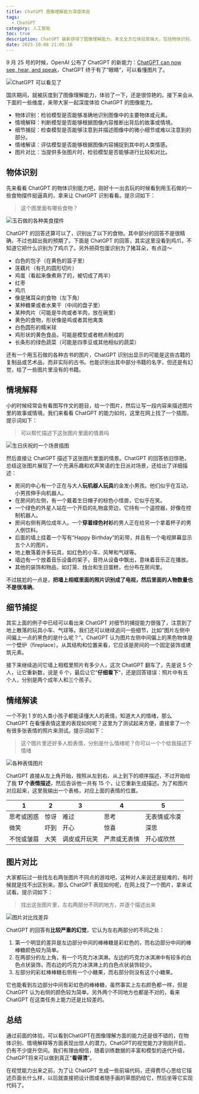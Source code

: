 ```yaml
---
title: ChatGPT 图像理解能力深度体验
tags:
  - ChatGPT
category: 人工智能
toc: true
description: ChatGPT 最新获得了图像理解能力，本文全方位体验其强大，包括物体识别、情境解释、细节捕捉等方面都较出色，但也存在明显缺陷。ChatGPT可解析生日派对图片情境，识别玉石美食，但也误判物体。总的来说，虽然有不少需要提高的地方，但整体也已经超预期了。
date: 2023-10-08 21:05:16
---
```


9 月 25 号的时候，OpenAI 公布了 ChatGPT 的新能力：[ChatGPT can now see, hear, and speak](https://openai.com/blog/chatgpt-can-now-see-hear-and-speak)，ChatGPT 终于有了“眼睛”，可以看懂图片了。

![ChatGPT 可以看见了](https://slefboot-1251736664.file.myqcloud.com/20231007_chatgpt_see_index.webp)

<!-- more -->

国庆期间，就被灰度到了图像理解能力，体验了一下，还是很惊艳的。接下来会从下面的一些维度，来带大家一起深度体验 ChatGPT 的图像能力。

- 物体识别：检验模型是否能够准确地识别图像中的主要物体或元素。
- 情境解释：判断模型是否能够根据图像内容推断出背后的故事或情境。
- 细节捕捉：检查模型是否能够注意到并描述图像中的微小细节或难以注意到的部分。
- 情绪解读：评估模型是否能够根据图像内容捕捉到其中的人类情感。
- 图片对比：当提供多张图片时，检验模型是否能够进行比较和对比。

## 物体识别

先来看看 ChatGPT 的物体识别能力吧，刚好十一出去玩的时候看到用玉石做的一些食物摆件挺逼真的，拿来让 ChatGPT 识别看看。提示词如下：

> 这个图里面有哪些食物？

![玉石做的各种美食摆件](https://slefboot-1251736664.file.myqcloud.com/20231008_chatgpt_see_food.png)

ChatGPT 的回答还算可以了，识别出了以下的食物。其中部分的回答不是很精确，不过也超出我的预期了。下面是 ChatGPT 的回答，其实这里没看到鸡爪，不知道它把什么识别为了鸡爪了。另外把荷包蛋识别为了猪耳朵，有点逗～

- 白色的包子（在黄色的篮子里）
- 莲藕片（有孔的圆形切片）
- 鸡蛋（看起来像煮熟了的，被切成了两半）
- 红枣
- 鸡爪
- 像是猪耳朵的食物（左下角）
- 某种糖果或者水果干（中间的盘子里）
- 某种肉片（可能是牛肉或者羊肉，放在碗里）
- 黄色的食物，形状像是鸡或者其他禽类
- 白色圆形的糯米球
- 鸡形状的黄色食品，可能是模型或者糕点制成的
- 长条形的绿色蔬菜（可能是四季豆或其他相似的蔬菜）

还有一个用玉石做的各种古书的图片，ChatGPT 识别出显示的可能是这些古籍的复制品或艺术品，而非实际的古书。也能识别出其中部分书籍的名字，但还是有幻觉，给了一些图片里没有的书籍。

## 情境解释

小的时候经常会有看图写作文的题目，给一个图片，然后让写一段内容来描述图片里的故事或情境。我们来看看 ChatGPT 的能力如何，这里在网上找了一个插图，提示词如下：

> 可以帮忙描述下这张图片里面的情景吗

![生日庆祝的一个场景插图](https://slefboot-1251736664.file.myqcloud.com/20231008_chatgpt_see_birth.png)

然后直接让 ChatGPT 描述下这张图片里面的情景。ChatGPT 的回答依旧惊艳，总结这张图片展现了一个充满乐趣和欢声笑语的生日派对场景，还给出了详细描述：

- 房间的中心有一个正在与大人**玩机器人玩具**的金发小男孩。他们似乎在互动，小男孩伸手向机器人。
- 在房间的左侧，有一个戴着生日帽子的棕色小怪兽，它似乎在笑。
- 一个绿色的外星人站在一个开启的礼物盒旁边，它持有一个遥控器，好像在控制机器人。
- 房间右侧有两位成年人。一个**穿着绿色衬衫**的男人正在给另一个拿着杯子的男人倒饮料。
- 后面的墙上挂着一个写有“Happy Birthday”的彩带，并且有一个电视屏幕显示五个人的图片。
- 地上散落着许多玩具，如红色的小车、风琴和气球等。
- 墙边有一个放着音乐设备的架子，音符从设备中飘出，意味着音乐正在播放。
- 其他的装饰和物品，如灯笼、烛台和生日蛋糕，也分布在房间里。

不过尴尬的一点是，**把墙上相框里面的照片识别成了电视，然后里面的人物数量也不是很准确**。

## 细节捕捉

其实上面的例子中已经可以看出来 ChatGPT 对细节的捕捉能力很强了，注意到了地上散落的玩具小车、气球等。我们还可以继续追问一些细节，比如“图片左侧中间偏上一点的黑色的是什么呢？”。ChatGPT 认为图片左侧中间偏上的黑色物体是一个壁炉（fireplace）。从其结构和位置来看，它应该是房间的一个固定装饰或建筑元素。

接下来继续追问它墙上相框里照片有多少人，这次 ChatGPT 翻车了，先是说 5 个人，让它重新数，说是 6 个，最后让它“**仔细看下**“，还是回答错误：照片中有五个人，分别是两个成年人和三个孩子。

## 情绪解读

一个不到 1 岁的人类小孩子都能读懂大人的表情，知道大人的情绪，那么 ChatGPT 在看懂表情这里的表现如何呢？这里为了测试起来方便，直接拿了一个有很多张表情的照片来测试。提示词如下：

> 这个图片里还好多人脸表情，分别是什么情绪呢？你可以一个个给我描述下情绪

![各种表情图片](https://slefboot-1251736664.file.myqcloud.com/20231008_chatgpt_see_faces.png)

ChatGPT 直接从左上角开始，按照从左到右、从上到下的顺序描述，不过开始给了我 **17 个表情描述**，然后告诉他一共有 15 个，让它重新生成描述。为了和图片对应起来，这里我输出一个表格，对应上面的表情的位置。

| 1 | 2 | 3 | 4 | 5 | 
| -- | -- | -- | -- | -- | 
| 思考或困惑 |  惊讶 |难过 | 思考 | 无表情或冷漠 | 
| 微笑 | 吓到 | 开心 |惊喜 | 深思 |
| 不悦或皱眉 | 大笑 | 调皮或开玩笑 | 严肃或无表情 |开心或欣然 | 


## 图片对比

大家都玩过一些找左右两张图片不同点的游戏吧，这种对人来说还是挺难的，有时候就是找不出区别来。那么 ChatGPT 表现如何呢，在网上找了一个图片，拿来试试看。提示词如下：

> 找出这张图片里，左右两部分不同的地方，并逐个描述出来

![图片对比找差异](https://slefboot-1251736664.file.myqcloud.com/20231008_chatgpt_see_diff.png)

ChatGPT 的回答有**比较严重的幻觉**，它认为左右两部分的不同之处：

1. 第一个明显的差异是左边部分中间的棒棒糖是彩虹色的，而右边部分中间的棒棒糖颜色较为简单。
2. 在两部分的左上角，有一个巧克力冰淇淋。左边的巧克力冰淇淋中有较多的白色点状装饰，而右边的巧克力冰淇淋上的白色点状装饰较少。
3. 左部分的彩虹棒棒糖右侧有一个小糖果，而右部分则没有这个小糖果。

它也能看到左边部分中间有彩虹色的棒棒糖，虽然事实上左右颜色都一样，但是 ChatGPT 认为右侧的颜色较为简单。另外两个不同地方也都是不对的，看来 ChatGPT 在这类任务上能力还是比较差的。

## 总结

通过前面的体验，可以看到ChatGPT在图像理解方面的能力还是很不错的，在物体识别、情境解释等方面表现出惊人的潜力。ChatGPT的视觉能力才刚刚开启，仍有不少提升空间。我们有理由相信，随着训练数据的丰富和模型的迭代升级，ChatGPT将来可以做到真正“**看得清**”。

在视觉能力出来之前，为了让 ChatGPT 生成一些前端代码，还得费尽心思给它描述页面长什么样，以后就直接把设计图或者随手画的草图扔给它，然后坐等它实现代码了。